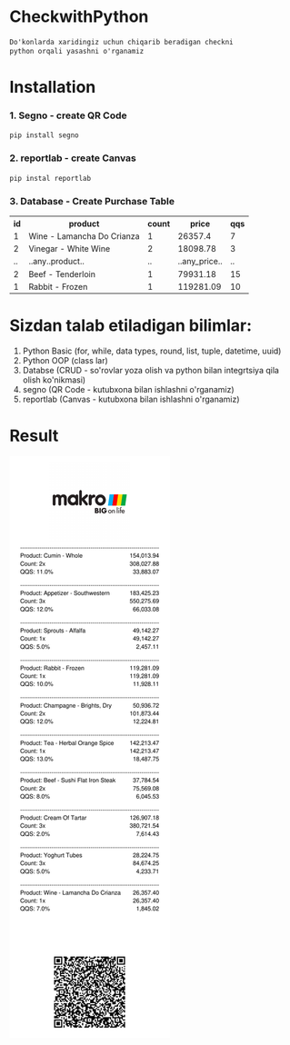 # CheckwithPython
    Do'konlarda xaridingiz uchun chiqarib beradigan checkni 
    python orqali yasashni o'rganamiz

# Installation
<h3>1. Segno - create QR Code </h3>
    
    pip install segno
<h3>2. reportlab - create Canvas </h3>

    pip instal reportlab
 
<h3>3. Database - Create Purchase Table </h3>
<table>
    <tr>
        <th>id</th>
        <th>product</th>
        <th>count</th>
        <th>price</th>
        <th>qqs</th>
    </tr>
    <tr>
        <td>1</td>
        <td>Wine - Lamancha Do Crianza</td>
        <td>1</td>
        <td>26357.4</td>
        <td>7</td>
    </tr>
    <tr>
        <td>2</td>
        <td>Vinegar - White Wine</td>
        <td>2</td>
        <td>18098.78</td>
        <td>3</td>
    </tr>
    <tr>
        <td>..</td>
        <td>..any..product..</td>
        <td>..</td>
        <td>..any_price..</td>
        <td>..</td>
    </tr>
    <tr>
        <td>2</td>
        <td>Beef - Tenderloin</td>
        <td>1</td>
        <td>79931.18</td>
        <td>15</td>
    </tr>
    <tr>
        <td>1</td>
        <td>Rabbit - Frozen</td>
        <td>1</td>
        <td>119281.09</td>
        <td>10</td>
    </tr>
    

</table>

# Sizdan talab etiladigan bilimlar:
 1. Python Basic (for, while, data types, round, list, tuple, datetime, uuid)
 2. Python OOP (class lar)
 3. Databse (CRUD - so'rovlar yoza olish va python bilan integrtsiya qila olish ko'nikmasi)
 4. segno (QR Code - kutubxona bilan ishlashni o'rganamiz)
 5. reportlab (Canvas - kutubxona bilan ishlashni o'rganamiz) 


# Result

<img src="/checks/check1.pdf" alt="qr_code">

